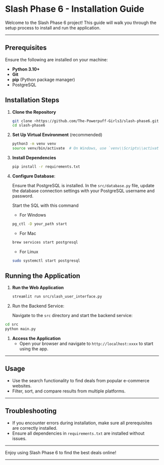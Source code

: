 # Slash Phase 6 - Installation Guide

Welcome to the Slash Phase 6 project! This guide will walk you through the setup process to install and run the application.

---

## Prerequisites

Ensure the following are installed on your machine:

- **Python 3.10+**
- **Git**
- **pip** (Python package manager)
- PostgreSQL

## Installation Steps

1. **Clone the Repository**
    
    ```bash
    git clone <https://github.com/The-Powerpuff-Girls3/slash-phase6.git>
    cd slash-phase6
    ```
    
2. **Set Up Virtual Environment** (recommended)
    
    ```bash
    python3 -m venv venv
    source venv/bin/activate  # On Windows, use `venv\\Scripts\\activate`
    ```
    
3. **Install Dependencies**
    
    ```bash
    pip install -r requirements.txt
    ```
    
4. **Configure Database**:
    
    Ensure that PostgreSQL is installed. In the `src/database.py` file, update the database connection settings with your PostgreSQL username and password.
    
    Start the SQL with this command
    
    - For Windows
    
    ```bash
    pg_ctl -D your_path start
    ```
    
    - For Mac
    
    ```bash
    brew services start postgresql
    ```
    
    - For Linux
    
    ```bash
    sudo systemctl start postgresql
    ```
    

## Running the Application

1. **Run the Web Application**
    
    ```bash
    streamlit run src/slash_user_interface.py
    ```
    
2. Run the Backend Service:
    
    Navigate to the `src` directory and start the backend service:
    

```bash
cd src
python main.py
```

1. **Access the Application**
    - Open your browser and navigate to `http://localhost:xxxx` to start using the app.

---

## Usage

- Use the search functionality to find deals from popular e-commerce websites.
- Filter, sort, and compare results from multiple platforms.

---

## Troubleshooting

- If you encounter errors during installation, make sure all prerequisites are correctly installed.
- Ensure all dependencies in `requirements.txt` are installed without issues.

---

Enjoy using Slash Phase 6 to find the best deals online!

---